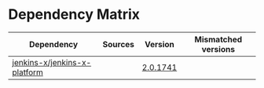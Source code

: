 # Dependency Matrix

Dependency | Sources | Version | Mismatched versions
---------- | ------- | ------- | -------------------
[jenkins-x/jenkins-x-platform](https://github.com/jenkins-x/jenkins-x-platform) |  | [2.0.1741](https://github.com/jenkins-x/jenkins-x-platform/releases/tag/v2.0.1741) | 
